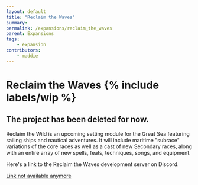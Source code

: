 ```yaml
---
layout: default
title: "Reclaim the Waves"
summary:
permalink: /expansions/reclaim_the_waves
parent: Expansions
tags:
    - expansion
contributors:
    - maddie
---
```


# Reclaim the Waves {% include labels/wip %}

## The project has been deleted for now.

Reclaim the Wild is an upcoming setting module for the Great Sea featuring sailing ships and nautical adventures. It will include maritime "subrace" variations of the core races as well as a cast of new Secondary races, along with an entire array of new spells, feats, techniques, songs, and equipment.

Here's a link to the Reclaim the Waves development server on Discord.

[Link not available anymore](https://discord.gg/HQwJXff)